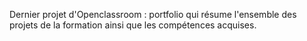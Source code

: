 Dernier projet d'Openclassroom : portfolio qui résume l'ensemble des projets de la formation ainsi que les compétences acquises.